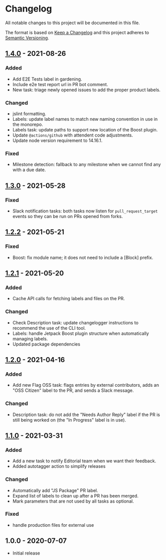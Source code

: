 # Changelog

All notable changes to this project will be documented in this file.

The format is based on [Keep a Changelog](https://keepachangelog.com/en/1.0.0/)
and this project adheres to [Semantic Versioning](https://semver.org/spec/v2.0.0.html).

## [1.4.0] - 2021-08-26
### Added
- Add E2E Tests label in gardening.
- Include e2e test report url in PR bot comment.
- New task: triage newly opened issues to add the proper product labels.

### Changed
- jslint formatting.
- Labels: update label names to match new naming convention in use in the monorepo.
- Labels task: update paths to support new location of the Boost plugin.
- Update `@actions/github` with attendent code adjustments.
- Update node version requirement to 14.16.1.

### Fixed
- Milestone detection: fallback to any milestone when we cannot find any with a due date.

## [1.3.0] - 2021-05-28
### Fixed
- Slack notification tasks: both tasks now listen for `pull_request_target` events so they can be run on PRs opened from forks.

## [1.2.2] - 2021-05-21
### Fixed
- Boost: fix module name; it does not need to include a [Block] prefix.

## [1.2.1] - 2021-05-20
### Added
- Cache API calls for fetching labels and files on the PR.

### Changed
- Check Description task: update changelogger instructions to recommend the use of the CLI tool.
- Labels: handle Jetpack Boost plugin structure when automatically managing labels.
- Updated package dependencies

## [1.2.0] - 2021-04-16
### Added
- Add new Flag OSS task: flags entries by external contributors, adds an "OSS Citizen" label to the PR, and sends a Slack message.

### Changed
- Description task: do not add the "Needs Author Reply" label if the PR is still being worked on (the "In Progress" label is in use).

## [1.1.0] - 2021-03-31
### Added
- Add a new task to notify Editorial team when we want their feedback.
- Added autotagger action to simplify releases

### Changed
- Automatically add "JS Package" PR label.
- Expand list of labels to clean up after a PR has been merged.
- Mark parameters that are not used by all tasks as optional.

### Fixed
- handle production files for external use

## 1.0.0 - 2020-07-07

- Initial release

[1.4.0]: https://github.com/Automattic/action-repo-gardening/compare/v1.3.0...v1.4.0
[1.3.0]: https://github.com/Automattic/action-repo-gardening/compare/v1.2.2...v1.3.0
[1.2.2]: https://github.com/Automattic/action-repo-gardening/compare/v1.2.1...v1.2.2
[1.2.1]: https://github.com/Automattic/action-repo-gardening/compare/v1.2.0...v1.2.1
[1.2.0]: https://github.com/Automattic/action-repo-gardening/compare/v1.1.0...v1.2.0
[1.1.0]: https://github.com/Automattic/action-repo-gardening/compare/v1.0.0...v1.1.0

